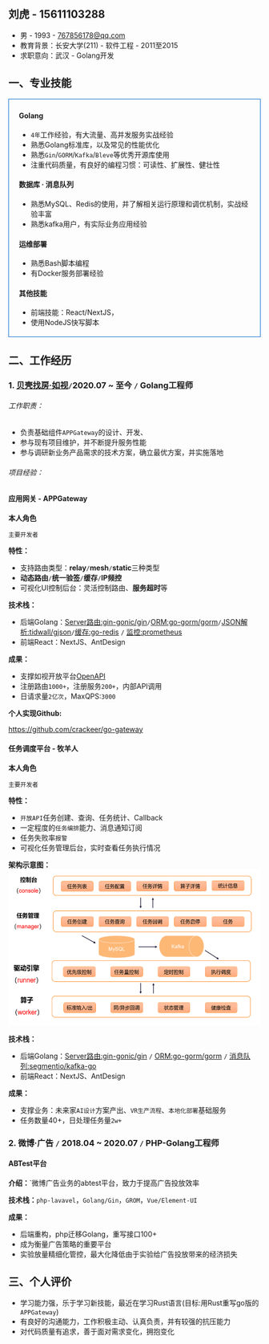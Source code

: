 ## 刘虎 - 15611103288
- 男 - 1993 - 767856178@qq.com 
- 教育背景：长安大学(211) - 软件工程 - 2011至2015
- 求职意向：武汉 - Golang开发

## 一、专业技能

<div style="border:1px solid gray;padding:5px 20px;border-color:#0066cc">

#### **Golang**

- `4年`工作经验，有大流量、高并发服务实战经验
- 熟悉Golang标准库，以及常见的性能优化
- 熟悉`Gin`/`GORM`/`Kafka`/`Bleve`等优秀开源库使用
- 注重代码质量，有良好的编程习惯：可读性、扩展性、健壮性

#### **数据库 · 消息队列**

- 熟悉MySQL、Redis的使用，并了解相关运行原理和调优机制，实战经验丰富
- 熟悉kafka用户，有实际业务应用经验

#### **运维部署**

- 熟悉Bash脚本编程
- 有Docker服务部署经验

#### **其他技能**

- 前端技能：React/NextJS，
- 使用NodeJS快写脚本

</div>


## 二、工作经历

### 1. [贝壳找房·如视](https://home.realsee.com/)`/`2020.07 ~ 至今 `/` Golang工程师

###### 工作职责：

- 负责基础组件`APPGateway`的设计、开发、
- 参与现有项目维护，并不断提升服务性能
- 参与调研新业务产品需求的技术方案，确立最优方案，并实施落地

###### 项目经验：

<!-- tabs:start -->

#### **应用网关 - APPGateway**

**本人角色**

`主要开发者`

**特性：**
- 支持路由类型：**relay**`/`**mesh**`/`**static**三种类型
- **动态路由**`/`**统一验签**`/`**缓存**`/`**IP频控**
- 可视化UI控制后台：灵活控制路由、**服务超时**等

**技术栈：**

- 后端Golang：[Server路由:gin-gonic/gin](https://github.com/gin-gonic/gin)`/`[ORM:go-gorm/gorm](https://github.com/go-gorm/gorm)`/`[JSON解析:tidwall/gjson](https://github.com/tidwall/gjson)`/`[缓存:go-redis](http://github.com/go-redis/redis/v8) `/` [监控:prometheus](http://github.com/prometheus/client_golang) 
- 前端React：NextJS、AntDesign

**成果：**
- 支撑如视开放平台[OpenAPI](https://open-platform.realsee.com/developer/open/api#/)
- 注册路由`1000+`，注册服务`200+`，内部API调用
- 日请求量`2亿次`，MaxQPS:`3000`

**个人实现Github:**

https://github.com/crackeer/go-gateway

#### **任务调度平台 - 牧羊人**


**本人角色**

`主要开发者`

**特性：**
- `开放API`任务创建、查询、任务统计、Callback
- 一定程度的`任务编排`能力、消息通知订阅
- 任务失败率`报警`
- 可视化任务管理后台，实时查看任务执行情况

**架构示意图：**
<img src="/images/shepherd.png" height="310px" width="530px"/>

**技术栈：**

- 后端Golang：[Server路由:gin-gonic/gin](https://github.com/gin-gonic/gin) `/` [ORM:go-gorm/gorm](https://github.com/go-gorm/gorm) `/` [消息队列:segmentio/kafka-go](https://github.com/segmentio/kafka-go) 
- 前端React：NextJS、AntDesign

**成果：**
- 支撑业务：未来家`AI设计`方案产出、`VR生产流程`、`本地化部署`基础服务
- 任务数量40+，日处理任务量`2w+`

<!-- tabs:end -->

### 2. 微博·广告 `/` 2018.04 ~ 2020.07 `/` PHP-Golang工程师

<!-- tabs:start -->

#### **ABTest平台**

**介绍：**`微博广告业务的abtest平台，致力于提高广告投放效率

**技术栈：**`php-lavavel`，`Golang/Gin`，`GROM`，`Vue/Element-UI`

**成果：**
- 后端重构，php迁移Golang，重写接口100+
- 成为衡量广告策略的重要平台
- 实验放量精细化管控，最大化降低由于实验给广告投放带来的经济损失

<!-- tabs:end -->

## 三、个人评价

- 学习能力强，乐于学习新技能，最近在学习Rust语言(目标:用Rust重写go版的`APPGateway`)
- 有良好的沟通能力，工作积极主动、认真负责，并有较强的抗压能力
- 对代码质量有追求，善于面对需求变化，拥抱变化
